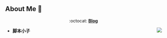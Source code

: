 ## About Me :wave:

<p align="center"> :octocat: <b><a href="https://xxe.icu">Blog</a> </p>
  
<img align="right" src="https://github-readme-stats.vercel.app/api?username=Secd0g&count_private=true&show_icons=true&hide=prs&theme=vue" />
  
- 脚本小子





